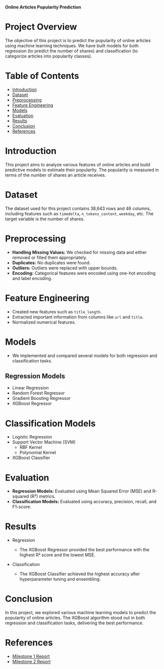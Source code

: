 

**Online Articles Popularity Prediction**

# Project Overview
The objective of this project is to predict the popularity of online articles using machine learning techniques. We have built models for both regression (to predict the number of shares) and classification (to categorize articles into popularity classes).

# Table of Contents
- [Introduction](#introduction)
- [Dataset](#dataset)
- [Preprocessing](#preprocessing)
- [Feature Engineering](#feature-engineering)
- [Models](#models)
- [Evaluation](#evaluation)
- [Results](#results)
- [Conclusion](#conclusion)
- [References](#references)

# Introduction
This project aims to analyze various features of online articles and build predictive models to estimate their popularity. The popularity is measured in terms of the number of shares an article receives.

# Dataset
The dataset used for this project contains 38,643 rows and 46 columns, including features such as `timedelta`, `n_tokens_content`, `weekday`, etc. The target variable is the number of shares.

# Preprocessing
- **Handling Missing Values:** We checked for missing data and either removed or filled them appropriately.
- **Duplicates:** No duplicates were found.
- **Outliers:** Outliers were replaced with upper bounds.
- **Encoding:** Categorical features were encoded using one-hot encoding and label encoding.

# Feature Engineering
- Created new features such as `title_length`.
- Extracted important information from columns like `url` and `title`.
- Normalized numerical features.

# Models
- We implemented and compared several models for both regression and classification tasks.

## Regression Models
- Linear Regression
- Random Forest Regressor
- Gradient Boosting Regressor
- XGBoost Regressor

# Classification Models
- Logistic Regression
- Support Vector Machine (SVM)
  - RBF Kernel
  - Polynomial Kernel
- XGBoost Classifier

# Evaluation
- **Regression Models:** Evaluated using Mean Squared Error (MSE) and R-squared (R²) metrics.
- **Classification Models:** Evaluated using accuracy, precision, recall, and F1-score.

# Results
- Regression
  - The XGBoost Regressor provided the best performance with the highest R² score and the lowest MSE.

- Classification
  - The XGBoost Classifier achieved the highest accuracy after hyperparameter tuning and ensembling.

# Conclusion
In this project, we explored various machine learning models to predict the popularity of online articles. The XGBoost algorithm stood out in both regression and classification tasks, delivering the best performance.

# References
- [Milestone 1 Report](https://github.com/Mohamed28112003/Online-Articles-Popularity/blob/master/Milestone1%20Report.pdf)
- [Milestone 2 Report](https://github.com/Mohamed28112003/Online-Articles-Popularity/blob/master/Milestone%202%20Report.pdf)

